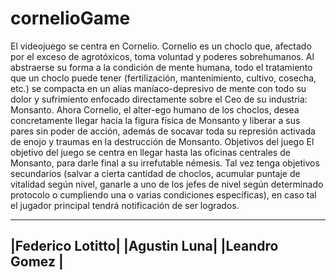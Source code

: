 # cornelioGame



El videojuego se centra en Cornelio. Cornelio es un choclo que, afectado por el exceso de agrotóxicos,
toma voluntad y poderes sobrehumanos. Al abstraerse su forma a la condición de mente humana, todo el
tratamiento que un choclo puede tener (fertilización, mantenimiento, cultivo, cosecha, etc.) se compacta en
un alias maníaco-depresivo de mente con todo su dolor y sufrimiento enfocado directamente sobre el Ceo de
su industria: Monsanto.
Ahora Cornelio, el alter-ego humano de los choclos, desea concretamente llegar hacia la figura física
de Monsanto y liberar a sus pares sin poder de acción, además de socavar toda su represión activada de enojo
y traumas en la destrucción de Monsanto.
Objetivos del juego
El objetivo del juego se centra en llegar hasta las oficinas centrales de Monsanto, para darle final a su
irrefutable némesis.
Tal vez tenga objetivos secundarios (salvar a cierta cantidad de choclos, acumular puntaje de vitalidad
según nivel, ganarle a uno de los jefes de nivel según determinado protocolo o cumpliendo una o varias
condiciones específicas), en caso tal el jugador principal tendrá notificación de ser logrados.



-----------------
|Federico Lotitto|
|Agustin Luna|
|Leandro Gomez  |
---------------
